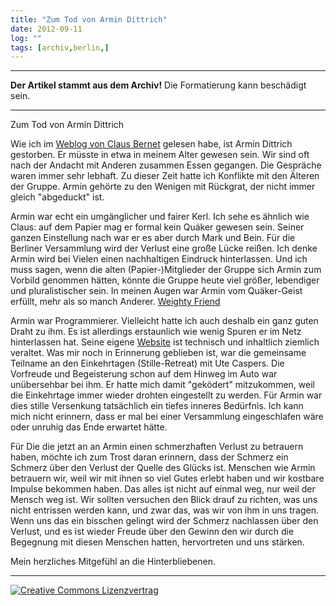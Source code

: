 ```yaml
---
title: "Zum Tod von Armin Dittrich"
date: 2012-09-11
log: ""
tags: [archiv,berlin,]
---
```

<hr><b>Der Artikel stammt aus dem Archiv!</b> Die Formatierung kann beschädigt sein.<hr>

Zum Tod von Armin Dittrich

<p>Wie ich im <a href="http://quaekernachrichten.blogspot.de/2012/09/armin-dittrich-verstorben.html">Weblog von Claus Bernet</a> gelesen habe, ist Armin Dittrich gestorben. Er müsste in etwa in meinem Alter gewesen sein. Wir sind oft nach der Andacht mit Anderen zusammen Essen gegangen. Die Gespräche waren immer sehr lebhaft. Zu dieser Zeit hatte ich Konflikte mit den Älteren der Gruppe.  Armin gehörte zu den Wenigen mit Rückgrat,  der nicht immer gleich "abgeduckt" ist. </p>
<!--break-->
<p>Armin war echt ein umgänglicher und fairer Kerl. Ich sehe es ähnlich wie Claus: auf dem Papier mag er formal kein Quäker gewesen sein. Seiner ganzen Einstellung nach war er es aber durch Mark und Bein. Für die Berliner Versammlung wird der Verlust eine große Lücke reißen. Ich denke Armin wird bei Vielen einen nachhaltigen Eindruck hinterlassen. Und ich muss sagen, wenn die alten (Papier-)Mitglieder der Gruppe sich Armin zum Vorbild genommen hätten, könnte die Gruppe heute viel größer, lebendiger und pluralistischer sein. In meinen Augen war Armin vom Quäker-Geist erfüllt, mehr als so manch Anderer. <a href="http://de.wikipedia.org/wiki/Glossar_Qu%C3%A4kertum#Weighty_Friends">Weighty Friend</a></p>

<p>Armin war Programmierer. Vielleicht hatte ich auch deshalb ein ganz guten Draht zu ihm. Es ist allerdings erstaunlich wie wenig Spuren er im Netz hinterlassen hat. Seine eigene <a href="http://armindittrich.de">Website</a> ist technisch und inhaltlich ziemlich veraltet. Was mir noch in Erinnerung geblieben ist, war die gemeinsame Teilname an den Einkehrtagen (Stille-Retreat) mit Ute Caspers. Die Vorfreude und Begeisterung schon auf dem Hinweg im Auto war unübersehbar bei ihm. Er hatte mich damit "geködert" mitzukommen, weil die Einkehrtage immer wieder drohten eingestellt zu werden. Für Armin war dies stille Versenkung tatsächlich ein tiefes inneres Bedürfnis. Ich kann mich nicht erinnern, dass er mal bei einer Versammlung eingeschlafen wäre oder unruhig das Ende erwartet hätte. </p>

<p>Für Die die jetzt an an Armin einen schmerzhaften Verlust zu betrauern haben, möchte ich zum Trost daran erinnern, dass der Schmerz ein Schmerz über den Verlust der Quelle des Glücks ist. Menschen wie Armin betrauern wir, weil wir mit ihnen so viel Gutes erlebt haben und wir kostbare Impulse bekommen haben. Das alles ist nicht auf einmal weg, nur weil der Mensch weg ist. Wir sollten versuchen den Blick drauf zu richten,  was uns nicht entrissen werden kann, und zwar das, was wir von ihm in uns tragen. Wenn uns das ein bisschen gelingt wird der Schmerz nachlassen über den Verlust, und es ist wieder Freude über den Gewinn den wir durch die Begegnung mit diesen Menschen hatten, hervortreten und uns stärken.   </p>

<p>Mein herzliches Mitgefühl an die Hinterbliebenen.</p>

<hr>
<a rel="license" href="http://creativecommons.org/licenses/by-sa/3.0/">
<img alt="Creative Commons Lizenzvertrag" style="border-width:0" src="http://i.creativecommons.org/l/by-sa/3.0/88x31.png" />
</a>
